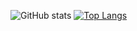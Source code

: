![GitHub stats](https://github-readme-stats.vercel.app/api?username=Nvim&show_icons=true&theme=dark)
[![Top Langs](https://github-readme-stats.vercel.app/api/top-langs/?username=Nvim)](https://github.com/anuraghazra/github-readme-stats)

